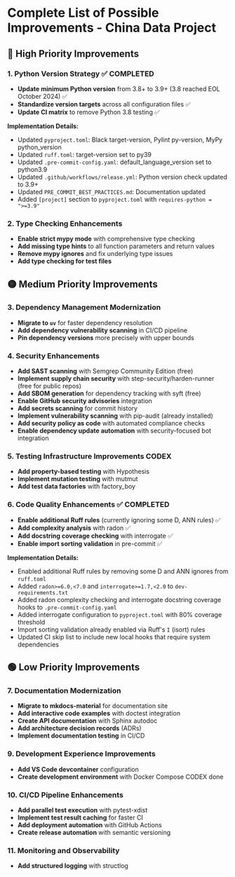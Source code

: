 # Complete List of Possible Improvements - China Data Project

## 🔴 High Priority Improvements

### 1. Python Version Strategy ✅ COMPLETED

- **Update minimum Python version** from 3.8+ to 3.9+ (3.8 reached EOL October 2024) ✅
- **Standardize version targets** across all configuration files ✅
- **Update CI matrix** to remove Python 3.8 testing ✅

**Implementation Details:**

- Updated `pyproject.toml`: Black target-version, Pylint py-version, MyPy python_version
- Updated `ruff.toml`: target-version set to py39
- Updated `.pre-commit-config.yaml`: default_language_version set to python3.9
- Updated `.github/workflows/release.yml`: Python version check updated to 3.9+
- Updated `PRE_COMMIT_BEST_PRACTICES.md`: Documentation updated
- Added `[project]` section to `pyproject.toml` with `requires-python = ">=3.9"`

### 2. Type Checking Enhancements

- **Enable strict mypy mode** with comprehensive type checking
- **Add missing type hints** to all function parameters and return values
- **Remove mypy ignores** and fix underlying type issues
- **Add type checking for test files**

## 🟡 Medium Priority Improvements

### 3. Dependency Management Modernization

- **Migrate to `uv`** for faster dependency resolution
- **Add dependency vulnerability scanning** in CI/CD pipeline
- **Pin dependency versions** more precisely with upper bounds

### 4. Security Enhancements

- **Add SAST scanning** with Semgrep Community Edition (free)
- **Implement supply chain security** with step-security/harden-runner (free for public repos)
- **Add SBOM generation** for dependency tracking with syft (free)
- **Enable GitHub security advisories** integration
- **Add secrets scanning** for commit history
- **Implement vulnerability scanning** with pip-audit (already installed)
- **Add security policy as code** with automated compliance checks
- **Enable dependency update automation** with security-focused bot integration

### 5. Testing Infrastructure Improvements CODEX

- **Add property-based testing** with Hypothesis
- **Implement mutation testing** with mutmut
- **Add test data factories** with factory_boy

### 6. Code Quality Enhancements ✅ COMPLETED

- **Enable additional Ruff rules** (currently ignoring some D, ANN rules) ✅
- **Add complexity analysis** with radon ✅
- **Add docstring coverage checking** with interrogate ✅
- **Enable import sorting validation** in pre-commit ✅

**Implementation Details:**

- Enabled additional Ruff rules by removing some D and ANN ignores from `ruff.toml`
- Added `radon>=6.0,<7.0` and `interrogate>=1.7,<2.0` to `dev-requirements.txt`
- Added radon complexity checking and interrogate docstring coverage hooks to `.pre-commit-config.yaml`
- Added interrogate configuration to `pyproject.toml` with 80% coverage threshold
- Import sorting validation already enabled via Ruff's `I` (isort) rules
- Updated CI skip list to include new local hooks that require system dependencies

## 🟢 Low Priority Improvements

### 7. Documentation Modernization

- **Migrate to mkdocs-material** for documentation site
- **Add interactive code examples** with doctest integration
- **Create API documentation** with Sphinx autodoc
- **Add architecture decision records** (ADRs)
- **Implement documentation testing** in CI/CD

### 9. Development Experience Improvements 

- **Add VS Code devcontainer** configuration
- **Create development environment** with Docker Compose CODEX done

### 10. CI/CD Pipeline Enhancements

- **Add parallel test execution** with pytest-xdist
- **Implement test result caching** for faster CI
- **Add deployment automation** with GitHub Actions
- **Create release automation** with semantic versioning

### 11. Monitoring and Observability

- **Add structured logging** with structlog
